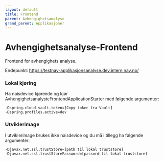 ```yaml
---
layout: default
title: Frontend
parent: Avhengighetsanalyse
grand_parent: Applikasjoner
---
```


# Avhengighetsanalyse-Frontend
Frontend for avhengighets analyse.

Endepunkt: https://testnav-applikasjonsanalyse.dev.intern.nav.no/

### Lokal kjøring
Ha naisdevice kjørende og kjør AvhengighetsanalysteFrontendApplicationStarter med følgende argumenter:
```
-Dspring.cloud.vault.token=[Copy token fra Vault]
-Dspring.profiles.active=dev
```

### Utviklerimage
I utviklerimage brukes ikke naisdevice og du må i tillegg ha følgende argumenter:
```
-Djavax.net.ssl.trustStore=[path til lokal truststore]
-Djavax.net.ssl.trustStorePassword=[passord til lokal truststore]
```